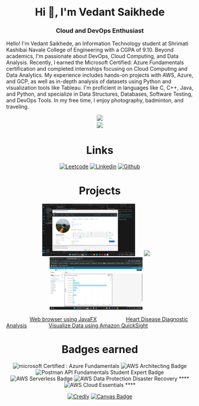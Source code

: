 <h1 align="center">Hi 👋, I'm Vedant Saikhede</h1>
<h3 align="center">Cloud and DevOps Enthusiast</h3>

<p align="justify">
  
Hello! I'm Vedant Saikhede, 
an Information Technology student at Shrimati Kashibai Navale College of Engineering with a CGPA of 9.10. Beyond academics, I'm passionate about DevOps, Cloud Computing, and Data Analysis. Recently, I earned the Microsoft Certified: Azure Fundamentals certification and completed internships focusing on Cloud Computing and Data Analytics. My experience includes hands-on projects with AWS, Azure, and GCP, as well as in-depth analysis of datasets using Python and visualization tools like Tableau. I'm proficient in languages like C, C++, Java, and Python, and specialize in Data Structures, Databases, Software Testing, and DevOps Tools. In my free time, I enjoy photography, badminton, and traveling.
</p>

<p align="center">
  <a href="https://skillicons.dev">
    <img src="https://skillicons.dev/icons?i=c,cpp,java,mysql,aws,gcp,azure,py,linux,css,html,docker,eclipse," />
    <br>
    <img src="https://skillicons.dev/icons?i=git,github,gitlab,js,mongodb,ps,vscode," />
    
  </a>
</p>




<div align="center">
  
# Links

[![Leetcode](https://img.shields.io/badge/Leetcode-black?style=flat&logo=leetcode)](https://leetcode.com/vedant_saikhede/)
[![Linkedin](https://img.shields.io/badge/-LinkedIn-blue?style=flat&logo=Linkedin&logoColor=white)](https://www.linkedin.com/in/vedant-saikhede-a94a2a21b/)
[![Github](https://img.shields.io/badge/-Github-000?style=flat&logo=Github&logoColor=white)](https://github.com/VedantSaikhede)

</div>

  
<div align="center">

# Projects

[<img src="https://github.com/VedantSaikhede/JavaFx_Project/blob/main/Screenshot/Screenshot%20(790).png" width="250">](https://github.com/VedantSaikhede/JavaFx_Project) &nbsp;&nbsp;&nbsp;&nbsp;
[<img src="https://github.com/VedantSaikhede/iNeuron_Internship_Project/blob/main/Screenshot/Screenshot%20(676).png" width="250">](https://github.com/VedantSaikhede/iNeuron_Internship_Project) &nbsp;&nbsp;&nbsp;&nbsp;
[<img src="https://github.com/VedantSaikhede/Visualize_Data_using_Amazon_QuickSight/blob/main/Screenshot/Screenshot%20(776).png" width="250">](https://github.com/VedantSaikhede/Visualize_Data_using_Amazon_QuickSight) &nbsp;&nbsp;&nbsp;&nbsp;
</div>

<p>
   &nbsp;&nbsp;&nbsp;&nbsp;&nbsp;&nbsp;&nbsp;&nbsp;&nbsp;&nbsp;&nbsp;&nbsp;&nbsp;&nbsp;&nbsp;&nbsp;<a href="https://github.com/VedantSaikhede/JavaFx_Project">Web browser using JavaFX</a>
 &nbsp;&nbsp;&nbsp;&nbsp;&nbsp;&nbsp;&nbsp;&nbsp;&nbsp;&nbsp;&nbsp;&nbsp;&nbsp;&nbsp;&nbsp;&nbsp;&nbsp;&nbsp;&nbsp;<a href="https://github.com/VedantSaikhede/iNeuron_Internship_Project">Heart Disease Diagnostic Analysis</a>
  &nbsp;&nbsp;&nbsp;&nbsp;&nbsp;&nbsp;&nbsp;&nbsp;&nbsp;&nbsp;&nbsp;&nbsp;&nbsp;&nbsp;<a href="https://github.com/VedantSaikhede/Visualize_Data_using_Amazon_QuickSight">Visualize Data using Amazon QuickSight</a>
</p>

<div align="center">  
  
# Badges earned 

<img src="https://github.com/VedantSaikhede/VedantSaikhede/assets/112426891/556330bb-30fc-44fb-9a89-45d30e76e7e8" alt="microsoft Certified : Azure Fundamentals" width="100">
<img src="https://github.com/VedantSaikhede/VedantSaikhede/assets/112426891/e04054df-1d93-4f0b-910d-3f013bedbb5f" alt="AWS Architecting Badge" width="100">
<img src="https://github.com/VedantSaikhede/VedantSaikhede/assets/112426891/2e775e1d-eb4b-4843-b951-4e7d9671ff2c" alt="Postman API Fundamentals Student Expert Badge" width="100">
<img src="https://github.com/VedantSaikhede/VedantSaikhede/assets/112426891/eea60e5c-f970-401a-9c03-cdee0dffafc4" alt="AWS Serverless Badge" width="100">
<img src="https://github.com/VedantSaikhede/VedantSaikhede/assets/112426891/42df7606-e8db-400a-b562-bcba1d8fdf20" alt="AWS Data Protection Disaster Recovery ****" width="100">
<img src="https://github.com/VedantSaikhede/VedantSaikhede/assets/112426891/28f1106b-fdae-4bbd-be85-e94122bc6dcb" alt="AWS Cloud Essentials ****" width="100">


[![Credly](https://img.shields.io/badge/Credly-FF6B00.svg?style=for-the-badge&logo=Credly&logoColor=white)](https://www.credly.com/users/vedant-saikhede/badges)
[![Canvas Badge](https://img.shields.io/badge/Canvas-E72429.svg?style=for-the-badge&logo=Canvas&logoColor=white)](https://badgr.com/public/assertions/6D9L9FRiQPyDP4mMaRHACA)
</div>



    

    
  
















